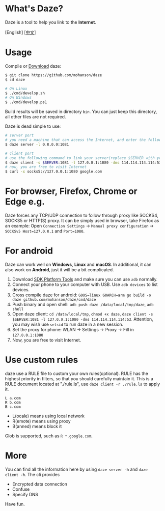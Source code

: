 # What's Daze?

Daze is a tool to help you link to the **Internet**.

\[English\] \[[中文](./README_CN.md)\]

# Usage

Compile or [Download](https://github.com/mohanson/daze/releases) daze:

```sh
$ git clone https://github.com/mohanson/daze
$ cd daze

# On Linux
$ ./cmd/develop.sh
# On Windows
$ ./cmd/develop.ps1
```

Build results will be saved in directory `bin`. You can just keep this directory, all other files are not required.

Daze is dead simple to use:

```sh
# server port
# you need a machine that can access the Internet, and enter the following command:
$ daze server -l 0.0.0.0:1081

# client port
# use the following command to link your server(replace $SERVER with your server ip):
$ daze client -s $SERVER:1081 -l 127.0.0.1:1080 -dns 114.114.114.114:53
# now, you are free to visit Internet
$ curl -x socks5://127.0.0.1:1080 google.com
```

# For browser, Firefox, Chrome or Edge e.g.

Daze forces any TCP/UDP connection to follow through proxy like SOCKS4, SOCKS5 or HTTP(S) proxy. It can be simply used in browser, take Firefox as an example: Open `Connection Settings` -> `Manual proxy configuration` -> `SOCKSv5 Host=127.0.0.1` and `Port=1080`.

# For android

Daze can work well on **Windows**, **Linux** and **macOS**. In additional, it can also work on **Android**, just it will be a bit complicated.

1. Download [SDK Platform Tools](https://developer.android.com/studio/releases/platform-tools) and make sure you can use `adb` normally.
2. Connect your phone to your computer with USB. Use `adb devices` to list devices.
2. Cross compile daze for android: `GOOS=linux GOARCH=arm go build -o daze github.com/mohanson/daze/cmd/daze`
4. Push binary and open shell: `adb push daze /data/local/tmp/daze`, `adb shell`
5. Open daze client: `cd /data/local/tmp`, `chmod +x daze`, `daze client -s $SERVER:1081 -l 127.0.0.1:1080 -dns 114.114.114.114:53`. Attention, you may wish use `setsid` to run daze in a new session.
6. Set the proxy for phone: WLAN -> Settings -> Proxy -> Fill in `127.0.0.1:1080`
7. Now, you are free to visit Internet.

# Use custom rules

daze use a RULE file to custom your own rules(optional). RULE has the highest priority in filters, so that you should carefully maintain it. This is a RULE document located at "./rule.ls", use `daze client -r ./rule.ls` to apply it.

```
L a.com
R b.com
B c.com
```
- L(ocale) means using local network
- R(emote) means using proxy
- B(anned) means block it

Glob is supported, such as `R *.google.com`.

# More

You can find all the information here by using `daze server -h` and `daze client -h`. The cli provides

- Encrypted data connection
- Confuse
- Specify DNS

Have fun.
